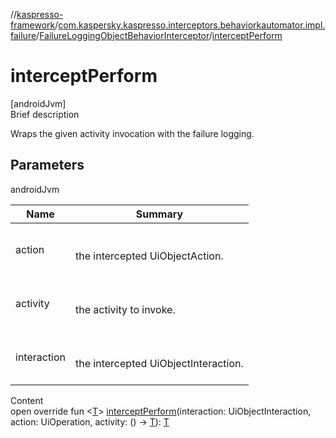 //[kaspresso-framework](../../index.md)/[com.kaspersky.kaspresso.interceptors.behaviorkautomator.impl.failure](../index.md)/[FailureLoggingObjectBehaviorInterceptor](index.md)/[interceptPerform](intercept-perform.md)



# interceptPerform  
[androidJvm]  
Brief description  


Wraps the given activity invocation with the failure logging.



## Parameters  
  
androidJvm  
  
|  Name|  Summary| 
|---|---|
| action| <br><br>the intercepted UiObjectAction.<br><br>
| activity| <br><br>the activity to invoke.<br><br>
| interaction| <br><br>the intercepted UiObjectInteraction.<br><br>
  
  
Content  
open override fun <[T](intercept-perform.md)> [interceptPerform](intercept-perform.md)(interaction: UiObjectInteraction, action: UiOperation<UiObject2>, activity: () -> [T](intercept-perform.md)): [T](intercept-perform.md)  



